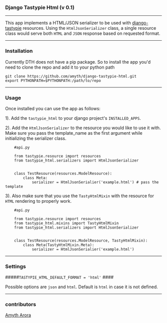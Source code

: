 ### Django Tastypie Html (v 0.1) ###
----------------

This app implements a HTML/JSON serializer to be used with [django-tastypie](https://github.com/toastdriven/django-tastypie) resources. Using the `HtmlJsonSerializer` class, a single resource class
would serve both `HTML` and `JSON` response based on requested format.

----------------

### Installation ###

Currently DTH does not have a pip package. So to install the app you'd need to clone the repo and add it to your python path

```
git clone https://github.com/amyth/django-tastypie-html.git
export PYTHONPATH=$PYTHONPATH:/path/to/repo
```
----------------

### Usage ###

Once installed you can use the app as follows:

1). Add the `tastypie_html` to your django project's `INSTALLED_APPS`.

2). Add the `HtmlJsonSerializer` to the resource you would like to use it with. Make sure you pass the template_name as the first argument while initializing the serializer class.

```
    #api.py

    from tastypie.resource import resources
    from tastypie_html.serializers import HtmlJsonSerializer


    class TestResource(resources.ModelResource):
        class Meta:
            serializer = HtmlJsonSerialier('example.html') # pass the template
```

3). Also make sure that you use the `TastyHtmlMixin` with the resource for `HTML` rendering to properly work.

```
    #api.py

    from tastypie.resource import resources
    from tastypie_html.mixins import TastyHtmlMixin
    from tastypie_html.serializers import HtmlJsonSerializer


    class TestResource(resources.ModelResource, TastyHtmlMixin):
        class Meta(TastyHtmlMixin.Meta):
            serializer = HtmlJsonSerialier('example.html')
```
----------------

### Settings ###


#####`TASTYPIE_HTML_DEFAULT_FORMAT = 'html'` ####

Possible options are `json` and `html`. Default is `html` in case it is not defined.

----------------

### contributors ###

[Amyth Arora](https://plus.google.com/+AmythArora)

